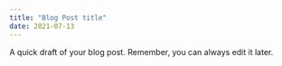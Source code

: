 ```yaml
---
title: "Blog Post title"
date: 2021-07-13
---
```

A quick draft of your blog post. Remember, you can always edit it later.
